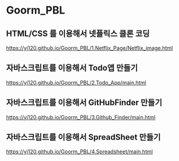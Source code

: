# Goorm_PBL


## HTML/CSS 를 이용해서 넷플릭스 클론 코딩
https://yj120.github.io/Goorm_PBL/1.Netflix_Page/Netflix_image.html

## 자바스크립트를 이용해서 Todo앱 만들기
https://yj120.github.io/Goorm_PBL/2.Todo_App/main.html


## 자바스크립트를 이용해서 GitHubFinder 만들기
https://yj120.github.io/Goorm_PBL/3.Github_Finder/main.html


## 자바스크립트를 이용해서 SpreadSheet 만들기
https://yj120.github.io/Goorm_PBL/4.Spreadsheet/main.html